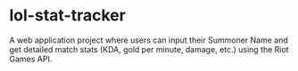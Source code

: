 # lol-stat-tracker
A web application project where users can input their Summoner Name and get detailed match stats (KDA, gold per minute, damage, etc.) using the Riot Games API.
